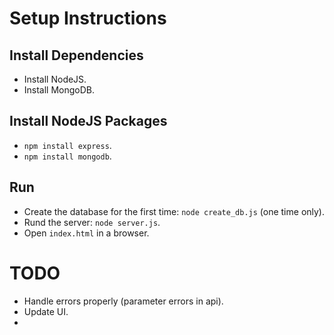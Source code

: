 # Setup Instructions
## Install Dependencies
- Install NodeJS.
- Install MongoDB.
## Install NodeJS Packages
- `npm install express`.
- `npm install mongodb`.
## Run
- Create the database for the first time: `node create_db.js` (one time only).
- Rund the server: `node server.js`.
- Open `index.html` in a browser.

# TODO
- Handle errors properly (parameter errors in api).
- Update UI.
- 